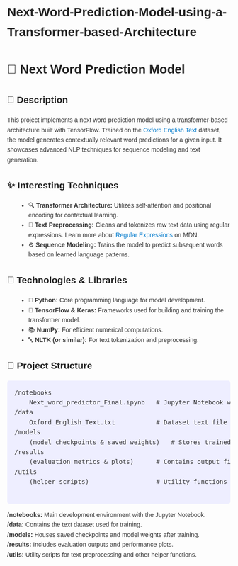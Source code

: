# Next-Word-Prediction-Model-using-a-Transformer-based-Architecture
<!DOCTYPE html>
<html lang="en">
<head>
  <meta charset="UTF-8">
  <title>🚀 Next Word Prediction Model Release</title>
  <style>
    body {
      font-family: Arial, sans-serif;
      background-color: #fdfdfd;
      color: #333;
      margin: 2rem;
      line-height: 1.6;
    }
    h1, h2 {
      color: #222;
    }
    pre {
      background: #eef;
      padding: 1rem;
      border-radius: 5px;
      overflow-x: auto;
    }
    a {
      color: #007acc;
      text-decoration: none;
    }
    a:hover {
      text-decoration: underline;
    }
    ul {
      margin-left: 1.5rem;
    }
  </style>
</head>
<body>
  <h1>🚀 Next Word Prediction Model</h1>
  
  <h2>📄 Description</h2>
  <p>
    This project implements a next word prediction model using a transformer-based architecture built with TensorFlow. Trained on the <a href="./data/Oxford_English_Text.txt">Oxford English Text</a> dataset, the model generates contextually relevant word predictions for a given input. It showcases advanced NLP techniques for sequence modeling and text generation.
  </p>
  
  <h2>✨ Interesting Techniques</h2>
  <ul>
    <li>🔍 <strong>Transformer Architecture:</strong> Utilizes self-attention and positional encoding for contextual learning.</li>
    <li>📝 <strong>Text Preprocessing:</strong> Cleans and tokenizes raw text data using regular expressions. Learn more about <a href="https://developer.mozilla.org/en-US/docs/Web/JavaScript/Guide/Regular_Expressions" target="_blank">Regular Expressions</a> on MDN.</li>
    <li>⚙️ <strong>Sequence Modeling:</strong> Trains the model to predict subsequent words based on learned language patterns.</li>
  </ul>
  
  <h2>🔧 Technologies & Libraries</h2>
  <ul>
    <li>🐍 <strong>Python:</strong> Core programming language for model development.</li>
    <li>🤖 <strong>TensorFlow & Keras:</strong> Frameworks used for building and training the transformer model.</li>
    <li>📚 <strong>NumPy:</strong> For efficient numerical computations.</li>
    <li>🔤 <strong>NLTK (or similar):</strong> For text tokenization and preprocessing.</li>
  </ul>
  
  <h2>📁 Project Structure</h2>
  <pre>
/notebooks
    Next_word_predictor_Final.ipynb   # Jupyter Notebook with the full model code and training process
/data
    Oxford_English_Text.txt           # Dataset text file for training the model
/models
    (model checkpoints & saved weights)   # Stores trained model artifacts
/results
    (evaluation metrics & plots)      # Contains output files like accuracy graphs and logs
/utils
    (helper scripts)                  # Utility functions for data processing and visualization
  </pre>
  <p>
    <strong>/notebooks:</strong> Main development environment with the Jupyter Notebook.<br>
    <strong>/data:</strong> Contains the text dataset used for training.<br>
    <strong>/models:</strong> Houses saved checkpoints and model weights after training.<br>
    <strong>/results:</strong> Includes evaluation outputs and performance plots.<br>
    <strong>/utils:</strong> Utility scripts for text preprocessing and other helper functions.
  </p>
</body>
</html>
